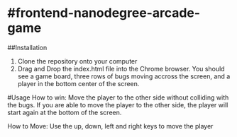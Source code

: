 #frontend-nanodegree-arcade-game
===============================

##Installation
1. Clone the repository onto your computer 
2. Drag and Drop the index.html file into the Chrome browser. You should see a game board, three rows of bugs moving accross the screen, and a player in the bottom center of the screen.

#Usage
How to win: Move the player to the other side without colliding with the bugs. If you are able to move the player to the other side, the player will start again at the bottom of the screen.

How to Move: Use the up, down, left and right keys to move the player 